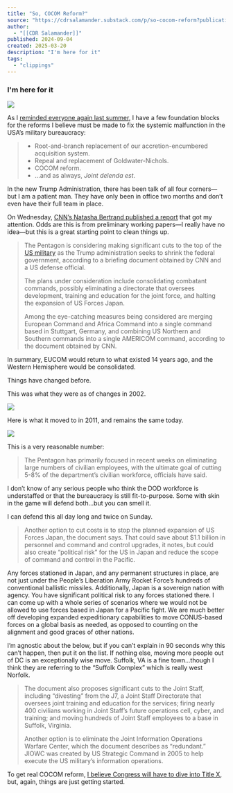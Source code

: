 ```yaml
---
title: "So, COCOM Reform?"
source: "https://cdrsalamander.substack.com/p/so-cocom-reform?publication_id=247761&post_id=159454314&isFreemail=true&r=7br8e&triedRedirect=true"
author:
  - "[[CDR Salamander]]"
published: 2024-09-04
created: 2025-03-20
description: "I'm here for it"
tags:
  - "clippings"
---
```

### I'm here for it

![](https://substackcdn.com/image/fetch/w_1456,c_limit,f_auto,q_auto:good,fl_progressive:steep/https%3A%2F%2Fsubstack-post-media.s3.amazonaws.com%2Fpublic%2Fimages%2F11d08ef4-2906-4686-8143-9865d32fce32_752x1052.png)

As I [reminded everyone again last summer](https://cdrsalamander.substack.com/p/emperor-tiberius-consulting), I have a few foundation blocks for the reforms I believe must be made to fix the systemic malfunction in the USA’s military bureaucracy:

> - Root-and-branch replacement of our accretion-encumbered acquisition system.
> - Repeal and replacement of Goldwater-Nichols.
> - COCOM reform.
> - …and as always, *Joint delenda est*.

In the new Trump Administration, there has been talk of all four corners—but I am a patient man. They have only been in office two months and don’t even have their full team in place.

On Wednesday, [CNN’s Natasha Bertrand published a report](https://amp.cnn.com/cnn/2025/03/19/politics/pentagon-cuts-top-military) that got my attention. Odds are this is from preliminary working papers—I really have no idea—but this is a great starting point to clean things up.

> The Pentagon is considering making significant cuts to the top of the [US military](https://www.cnn.com/2025/03/09/politics/pentagon-climate-cuts-national-security/index.html) as the Trump administration seeks to shrink the federal government, according to a briefing document obtained by CNN and a US defense official.
> 
> The plans under consideration include consolidating combatant commands, possibly eliminating a directorate that oversees development, training and education for the joint force, and halting the expansion of US Forces Japan.
> 
> Among the eye-catching measures being considered are merging European Command and Africa Command into a single command based in Stuttgart, Germany, and combining US Northern and Southern commands into a single AMERICOM command, according to the document obtained by CNN.

In summary, EUCOM would return to what existed 14 years ago, and the Western Hemisphere would be consolidated.

Things have changed before.

This was what they were as of changes in 2002.

![](https://substackcdn.com/image/fetch/w_1456,c_limit,f_auto,q_auto:good,fl_progressive:steep/https%3A%2F%2Fsubstack-post-media.s3.amazonaws.com%2Fpublic%2Fimages%2Fdc087c26-914f-4b8b-946f-8a30a186b602_1129x792.jpeg)

Here is what it moved to in 2011, and remains the same today.

![](https://substackcdn.com/image/fetch/w_1456,c_limit,f_auto,q_auto:good,fl_progressive:steep/https%3A%2F%2Fsubstack-post-media.s3.amazonaws.com%2Fpublic%2Fimages%2F0e88c965-da5f-47de-9782-b68c6ee5b59a_1157x875.png)

This is a very reasonable number:

> The Pentagon has primarily focused in recent weeks on eliminating large numbers of civilian employees, with the ultimate goal of cutting 5-8% of the department’s civilian workforce, officials have said.

I don’t know of any serious people who think the DOD workforce is understaffed or that the bureaucracy is still fit-to-purpose. Some with skin in the game will defend both…but you can smell it.

I can defend this all day long and twice on Sunday.

> Another option to cut costs is to stop the planned expansion of US Forces Japan, the document says. That could save about $1.1 billion in personnel and command and control upgrades, it notes, but could also create “political risk” for the US in Japan and reduce the scope of command and control in the Pacific.

Any forces stationed in Japan, and any permanent structures in place, are not just under the People’s Liberation Army Rocket Force’s hundreds of conventional ballistic missiles. Additionally, Japan is a sovereign nation with agency. You have significant political risk to any forces stationed there. I can come up with a whole series of scenarios where we would not be allowed to use forces based in Japan for a Pacific fight. We are much better off developing expanded expeditionary capabilities to move CONUS-based forces on a global basis as needed, as opposed to counting on the alignment and good graces of other nations.

I’m agnostic about the below, but if you can’t explain in 90 seconds why this can’t happen, then put it on the list. If nothing else, moving more people out of DC is an exceptionally wise move. Suffolk, VA is a fine town…though I think they are referring to the “Suffolk Complex” which is really west Norfolk.

> The document also proposes significant cuts to the Joint Staff, including “divesting” from the J7, a Joint Staff Directorate that oversees joint training and education for the services; firing nearly 400 civilians working in Joint Staff’s future operations cell, cyber, and training; and moving hundreds of Joint Staff employees to a base in Suffolk, Virginia.
> 
> Another option is to eliminate the Joint Information Operations Warfare Center, which the document describes as “redundant.” JIOWC was created by US Strategic Command in 2005 to help execute the US military’s information operations.

To get real COCOM reform, [I believe Congress will have to dive into Title X](https://uscode.house.gov/view.xhtml?path=/prelim@title10/subtitleA/part1/chapter6&edition=prelim), but, again, things are just getting started.